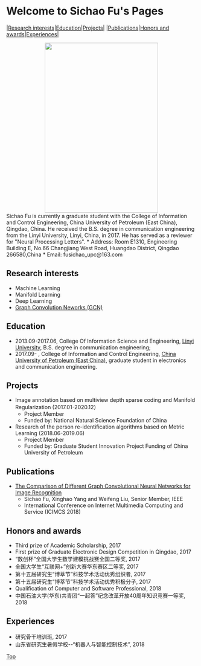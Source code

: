 # Welcome to Sichao Fu's Pages

|[Research interests](#research-interests)|[Education](#education)|[Projects](#projects)|
|[Publications](#publications)|[Honors and awards](#honors-and-awards)|[Experiences](#experiences)|

<div align=center><img src="https://github.com/Legend-yd/MyDawn/blob/master/20171223205540585.png" width="300" height="450" /></div>    
Sichao Fu is currently a graduate student with the College of Information and Control Engineering, China University of Petroleum (East China), Qingdao, China. He received the B.S. degree in communication engineering from the Linyi University, Linyi, China, in 2017. He has served as a reviewer for "Neural Processing Letters".  
* Address: Room E1310, Engineering Building E, No.66 Changjiang West Road, Huangdao District, Qingdao 266580,China
* Email: fusichao_upc@163.com 

## Research interests
* Machine Learning
* Manifold Learning
* Deep Learning
* [Graph Convolution Neworks (GCN)](https://arxiv.org/pdf/1609.02907.pdf)
    
## Education
* 2013.09-2017.06, College Of Information Science and Engineering, [Linyi University](https://baike.baidu.com/item/%E4%B8%B4%E6%B2%82%E5%A4%A7%E5%AD%A6/297891?fr=aladdin), B.S. degree in communication engineering;
* 2017.09-       , College of Information and Control Engineering, [China University of Petroleum (East China)](https://baike.baidu.com/item/%E4%B8%AD%E5%9B%BD%E7%9F%B3%E6%B2%B9%E5%A4%A7%E5%AD%A6%EF%BC%88%E5%8D%8E%E4%B8%9C%EF%BC%89/4322667?fromtitle=%E4%B8%AD%E5%9B%BD%E7%9F%B3%E6%B2%B9%E5%A4%A7%E5%AD%A6%28%E5%8D%8E%E4%B8%9C%29&fromid=6869367&fr=aladdin), graduate student in electronics and communication engineering.

## Projects
* Image annotation based on multiview depth sparse coding and Manifold Regularization (2017.01-2020.12）
     * Project Member
     * Funded by: National Natural Science Foundation of China 
* Research of the person re-identification algorithms based on Metric Learning (2018.06-2019.06)
     * Project Member
     * Funded by: Graduate Student Innovation Project Funding of China University of Petroleum 

## Publications
* [The Comparison of Different Graph Convolutional Neural Networks for Image Recognition](https://dl.acm.org/citation.cfm?id=3240915)
     * Sichao Fu, Xinghao Yang and Weifeng Liu, Senior Member, IEEE
     * International Conference on Internet Multimedia Computing and Service (ICIMCS 2018)

## Honors and awards
* Third prize of Academic Scholarship, 2017
* First prize of Graduate Electronic Design Competition in Qingdao, 2017
* “数创杯”全国大学生数学建模挑战赛全国二等奖, 2017
* 全国大学生“互联网+”创新大赛华东赛区二等奖, 2017
* 第十五届研究生“博萃节”科技学术活动优秀组织者, 2017
* 第十五届研究生“博萃节”科技学术活动优秀积极分子, 2017
* Qualification of Computer and Software Professional, 2018
* 中国石油大学(华东)共青团“一起答”纪念改革开放40周年知识竞赛一等奖, 2018

## Experiences
* 研究骨干培训班, 2017 
* 山东省研究生暑假学校--“机器人与智能控制技术”, 2018

[Top](#welcome-to-sichao-fus-pages)
